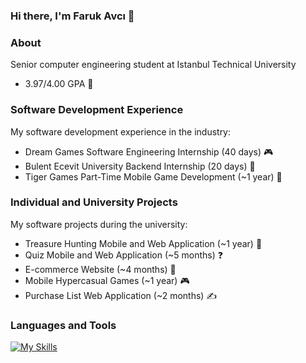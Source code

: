 ### Hi there, I'm Faruk Avcı 👋

### About
Senior computer engineering student at Istanbul Technical University
  - 3.97/4.00 GPA 🥇

### Software Development Experience
My software development experience in the industry:
  - Dream Games Software Engineering Internship (40 days) 🎮
  - Bulent Ecevit University Backend Internship (20 days) 🐍
  - Tiger Games Part-Time Mobile Game Development (~1 year) 📱

### Individual and University Projects
My software projects during the university: 
  - Treasure Hunting Mobile and Web Application (~1 year) 👑
  - Quiz Mobile and Web Application (~5 months) ❓
  - E-commerce Website (~4 months) 💸
  - Mobile Hypercasual Games (~1 year) 🎮
  - Purchase List Web Application (~2 months) ✍
  
### Languages and Tools
[![My Skills](https://skillicons.dev/icons?i=react,cpp,flask,git,html,css,postgres,py,pytorch,ts,unity,js&theme=dark)](https://skillicons.dev)

<!--
**Faruk372742/Faruk372742** is a ✨ _special_ ✨ repository because its `README.md` (this file) appears on your GitHub profile.

Here are some ideas to get you started:

- 🔭 I’m currently working on ...
- 🌱 I’m currently learning ...
- 👯 I’m looking to collaborate on ...
- 🤔 I’m looking for help with ...
- 💬 Ask me about ...
- 📫 How to reach me: ...
- 😄 Pronouns: ...
- ⚡ Fun fact: ...
-->
